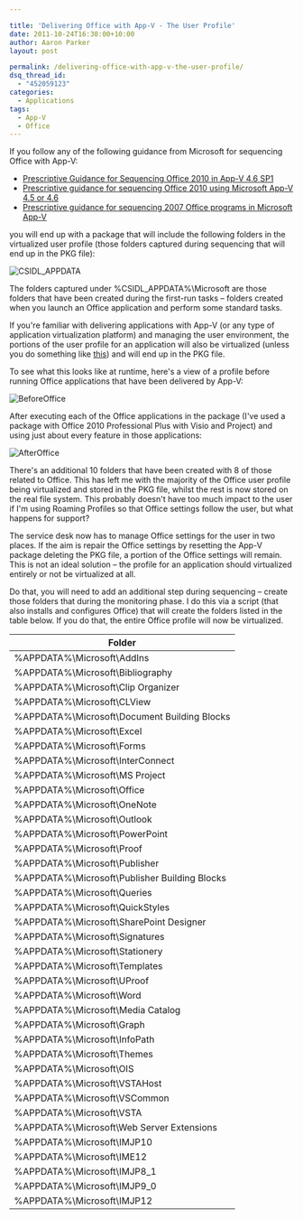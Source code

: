 ```yaml
---

title: 'Delivering Office with App-V - The User Profile'
date: 2011-10-24T16:30:00+10:00
author: Aaron Parker
layout: post

permalink: /delivering-office-with-app-v-the-user-profile/
dsq_thread_id:
  - "452059123"
categories:
  - Applications
tags:
  - App-V
  - Office
---
```

If you follow any of the following guidance from Microsoft for sequencing Office with App-V:

* [Prescriptive Guidance for Sequencing Office 2010 in App-V 4.6 SP1](http://support.microsoft.com/kb/2627274)
* [Prescriptive guidance for sequencing Office 2010 using Microsoft App-V 4.5 or 4.6](http://support.microsoft.com/kb/983462)
* [Prescriptive guidance for sequencing 2007 Office programs in Microsoft App-V](http://support.microsoft.com/kb/939796)

you will end up with a package that will include the following folders in the virtualized user profile (those folders captured during sequencing that will end up in the PKG file):

![CSIDL_APPDATA]({{site.baseurl}}/media/2011/10/CSIDL_APPDATA.png)

The folders captured under %CSIDL_APPDATA%\Microsoft are those folders that have been created during the first-run tasks – folders created when you launch an Office application and perform some standard tasks.

If you're familiar with delivering applications with App-V (or any type of application virtualization platform) and managing the user environment, the portions of the user profile for an application will also be virtualized (unless you do something like [this]({{site.baseurl}}/virtualisation/sequencing-mozilla-firefox-7/)) and will end up in the PKG file.

To see what this looks like at runtime, here's a view of a profile before running Office applications that have been delivered by App-V:

![BeforeOffice]({{site.baseurl}}/media/2011/10/BeforeOffice.png)

After executing each of the Office applications in the package (I've used a package with Office 2010 Professional Plus with Visio and Project) and using just about every feature in those applications:

![AfterOffice]({{site.baseurl}}/media/2011/10/AfterOffice.png)

There's an additional 10 folders that have been created with 8 of those related to Office. This has left me with the majority of the Office user profile being virtualized and stored in the PKG file, whilst the rest is now stored on the real file system. This probably doesn't have too much impact to the user if I'm using Roaming Profiles so that Office settings follow the user, but what happens for support?

The service desk now has to manage Office settings for the user in two places. If the aim is repair the Office settings by resetting the App-V package deleting the PKG file, a portion of the Office settings will remain. This is not an ideal solution – the profile for an application should virtualized entirely or not be virtualized at all.

Do that, you will need to add an additional step during sequencing – create those folders that during the monitoring phase. I do this via a script (that also installs and configures Office) that will create the folders listed in the table below. If you do that, the entire Office profile will now be virtualized.

|Folder|
|------|
|%APPDATA%\Microsoft\AddIns|
|%APPDATA%\Microsoft\Bibliography|
|%APPDATA%\Microsoft\Clip Organizer|
|%APPDATA%\Microsoft\CLView|
|%APPDATA%\Microsoft\Document Building Blocks|
|%APPDATA%\Microsoft\Excel|
|%APPDATA%\Microsoft\Forms|
|%APPDATA%\Microsoft\InterConnect|
|%APPDATA%\Microsoft\MS Project|
|%APPDATA%\Microsoft\Office|
|%APPDATA%\Microsoft\OneNote|
|%APPDATA%\Microsoft\Outlook|
|%APPDATA%\Microsoft\PowerPoint|
|%APPDATA%\Microsoft\Proof|
|%APPDATA%\Microsoft\Publisher|
|%APPDATA%\Microsoft\Publisher Building Blocks|
|%APPDATA%\Microsoft\Queries|
|%APPDATA%\Microsoft\QuickStyles|
|%APPDATA%\Microsoft\SharePoint Designer|
|%APPDATA%\Microsoft\Signatures|
|%APPDATA%\Microsoft\Stationery|
|%APPDATA%\Microsoft\Templates|
|%APPDATA%\Microsoft\UProof|
|%APPDATA%\Microsoft\Word|
|%APPDATA%\Microsoft\Media Catalog|
|%APPDATA%\Microsoft\Graph|
|%APPDATA%\Microsoft\InfoPath|
|%APPDATA%\Microsoft\Themes|
|%APPDATA%\Microsoft\OIS|
|%APPDATA%\Microsoft\VSTAHost|
|%APPDATA%\Microsoft\VSCommon|
|%APPDATA%\Microsoft\VSTA|
|%APPDATA%\Microsoft\Web Server Extensions|
|%APPDATA%\Microsoft\IMJP10|
|%APPDATA%\Microsoft\IME12|
|%APPDATA%\Microsoft\IMJP8_1|
|%APPDATA%\Microsoft\IMJP9_0|
|%APPDATA%\Microsoft\IMJP12|

